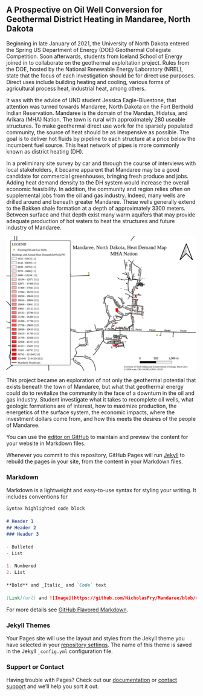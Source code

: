 ## A Prospective on Oil Well Conversion for Geothermal District Heating in Mandaree, North Dakota

Beginning in late January of 2021, the University of North Dakota entered the Spring US Department of Energy (DOE) Geothermal Collegiate Competition. Soon afterwards, students from Iceland School of Energy joined in to collaborate on the geothermal exploitation project. Rules from the DOE, hosted by the National Renewable Energy Laboratory (NREL), state that the focus of each investigation should be for direct use purposes. Direct uses include building heating and cooling, various forms of agricultural process heat, industrial heat, among others. 

It was with the advice of UND student Jessica Eagle-Bluestone, that attention was turned towards Mandaree, North Dakota on the Fort Berthold Indian Reservation. Mandaree is the domain of the Mandan, Hidatsa, and Arikara (MHA) Nation. The town is rural with approximately 280 useable structures. To make geothermal direct use work for the sparsely populated community, the source of heat should be as inexpensive as possible. The goal is to deliver hot fluids by pipeline to each structure at a price below the incumbent fuel source. This heat network of pipes is more commonly known as district heating (DH).

In a preliminary site survey by car and through the course of interviews with local stakeholders, it became apparent that Mandaree may be a good candidate for commercial greenhouses, bringing fresh produce and jobs. Adding heat demand density to the DH system would increase the overall economic feasibility. In addition, the community and region relies often on supplemental jobs from the oil and gas industry. Indeed, many wells are drilled around and beneath greater Mandaree. These wells generally extend to the Bakken shale formation at a depth of approximately 3300 meters. Between surface and that depth exist many warm aquifers that may provide adequate production of hot waters to heat the structures and future industry of Mandaree. 

![Mandaree](https://github.com/NicholasFry/Mandaree/blob/main/Mandaree%2C%20North%20Dakota%2C%20Fort%20Berthold%20Indian%20Reservation.svg)

This project became an exploration of not only the geothermal potential that exists beneath the town of Mandaree, but what that geothermal energy could do to revitalize the community in the face of a downturn in the oil and gas industry. Student investigate what it takes to recomplete oil wells, what geologic formations are of interest, how to maximize production, the energetics of the surface system, the economic impacts, where the investment dollars come from, and how this meets the desires of the people of Mandaree. 

You can use the [editor on GitHub](https://github.com/NicholasFry/Mandaree/edit/gh-pages/index.md) to maintain and preview the content for your website in Markdown files.

Whenever you commit to this repository, GitHub Pages will run [Jekyll](https://jekyllrb.com/) to rebuild the pages in your site, from the content in your Markdown files.

### Markdown

Markdown is a lightweight and easy-to-use syntax for styling your writing. It includes conventions for

```markdown
Syntax highlighted code block

# Header 1
## Header 2
### Header 3

- Bulleted
- List

1. Numbered
2. List

**Bold** and _Italic_ and `Code` text

[Link](url) and ![Image](https://github.com/NicholasFry/Mandaree/blob/main/CommercialHeatConsumption_ND.svg)
```

For more details see [GitHub Flavored Markdown](https://guides.github.com/features/mastering-markdown/).

### Jekyll Themes

Your Pages site will use the layout and styles from the Jekyll theme you have selected in your [repository settings](https://github.com/NicholasFry/Mandaree/settings). The name of this theme is saved in the Jekyll `_config.yml` configuration file.

### Support or Contact

Having trouble with Pages? Check out our [documentation](https://docs.github.com/categories/github-pages-basics/) or [contact support](https://support.github.com/contact) and we’ll help you sort it out.
